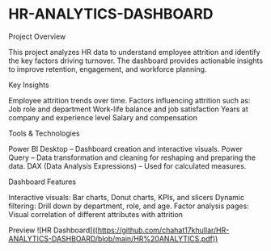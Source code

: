 # HR-ANALYTICS-DASHBOARD
Project Overview

This project analyzes HR data to understand employee attrition and identify the key factors driving turnover. The dashboard provides actionable insights to improve retention, engagement, and workforce planning.

Key Insights

Employee attrition trends over time.
Factors influencing attrition such as:
Job role and department
Work-life balance and job satisfaction
Years at company and experience level
Salary and compensation

Tools & Technologies

Power BI Desktop – Dashboard creation and interactive visuals.
Power Query – Data transformation and cleaning for reshaping and preparing the data.
DAX (Data Analysis Expressions) – Used for calculated measures.

Dashboard Features

Interactive visuals: Bar charts, Donut charts, KPIs, and slicers
Dynamic filtering: Drill down by department, role, and age.
Factor analysis pages: Visual correlation of different attributes with attrition

Preview
![HR Dashboard][((https://github.com/chahat17khullar/HR-ANALYTICS-DASHBOARD/blob/main/HR%20ANALYTICS.pdf))
](https://github.com/chahat17khullar/HR-ANALYTICS-DASHBOARD/blob/main/HR%20ANALYTICS.pdf)
